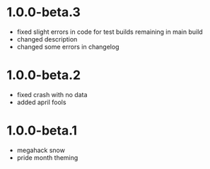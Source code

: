 # 1.0.0-beta.3
- fixed slight errors in code for test builds remaining in main build
- changed description
- changed some errors in changelog
# 1.0.0-beta.2
- fixed crash with no data
- added april fools
# 1.0.0-beta.1
- megahack snow
- pride month theming
